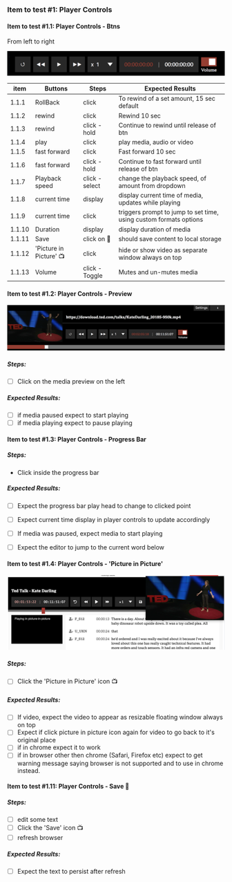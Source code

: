 ### Item to test #1: Player Controls

#### Item to test #1.1: Player Controls - Btns

From left to right 

![player-controls](./images/player-controls.png)

| item | Buttons      |  Steps        | Expected Results   |
|---|---           |---            |---                 |
| 1.1.1 |RollBack      | click         | To rewind of a set amount, 15 sec default  |
| 1.1.2 |rewind        | click         | Rewind 10 sec  |
| 1.1.3 |rewind        | click - hold  | Continue to rewind until release of btn  |
| 1.1.4 |play          | click         | play media, audio or video  |
| 1.1.5 |fast forward  | click         | Fast forward 10 sec   |
| 1.1.6 |fast forward  | click - hold  | Continue to fast forward until release of btn  |
| 1.1.7 |Playback speed | click - select| change the playback speed, of amount from dropdown  |
| 1.1.8 |current time  | display       | display current time of media, updates while playing  |
| 1.1.9 |current time  | click         | triggers prompt to jump to set time, using custom formats options  |
| 1.1.10|Duration      | display       | display duration of media    |
| 1.1.11|Save      | click on 💾       | should save content to local storage    |
| 1.1.12|'Picture in Picture'  📺    | click       | hide or show video as separate window always on top   |
| 1.1.13|Volume        | click - Toggle| Mutes and un-mutes media   |

#### Item to test #1.2: Player Controls - Preview

![player-controls-preview](./images/player-controls-preview.png)

##### Steps:
- [ ] Click on the media preview on the left
##### Expected Results: 
- [ ] if media paused expect to start playing
- [ ] if media playing expect to pause playing

#### Item to test #1.3: Player Controls - Progress Bar

##### Steps:
- Click inside the progress bar

##### Expected Results: 
- [ ] Expect the progress bar play head to change to clicked point
- [ ] Expect current time  display in player controls to update accordingly
- [ ] If media was paused, expect media to start playing
- [ ] Expect the editor to jump to the current word below


#### Item to test #1.4: Player Controls - 'Picture in Picture'

!['Picture in Picture' screenshot](./images/picture-in-picture.png)



##### Steps:
- [ ] Click the 'Picture in Picture' icon 📺

##### Expected Results: 
- [ ] If video, expect the video to appear as resizable floating window always on top
- [ ] Expect if click picture in picture icon again for video to go back to it's original place
- [ ] if in chrome expect it to work
- [ ] if in browser other then chrome (Safari, Firefox etc) expect to get warning message saying browser is not supported and to use in chrome instead.

#### Item to test #1.11: Player Controls - Save  💾 

##### Steps:
- [ ] edit some text
- [ ] Click the 'Save' icon 📺
- [ ] refresh browser
##### Expected Results: 
- [ ] Expect the text to persist after refresh